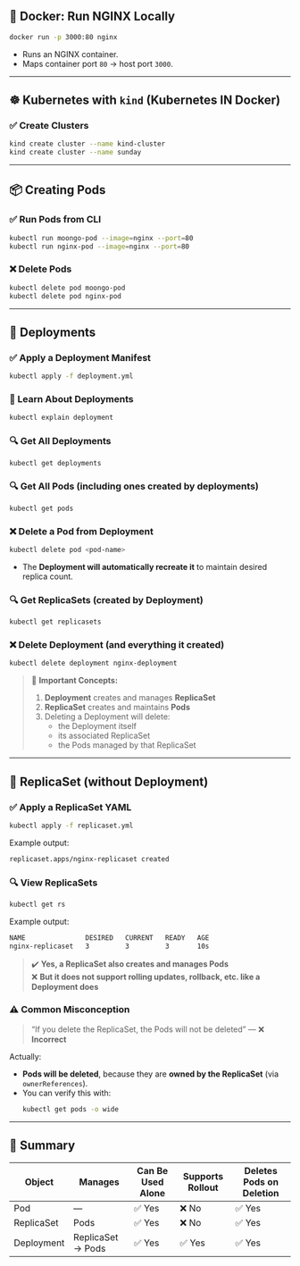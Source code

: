 ## 🚀 Docker: Run NGINX Locally
```bash
docker run -p 3000:80 nginx
```
- Runs an NGINX container.
- Maps container port `80` → host port `3000`.

---

## ☸️ Kubernetes with `kind` (Kubernetes IN Docker)

### ✅ Create Clusters
```bash
kind create cluster --name kind-cluster
kind create cluster --name sunday
```

---

## 📦 Creating Pods

### ✅ Run Pods from CLI
```bash
kubectl run moongo-pod --image=nginx --port=80
kubectl run nginx-pod --image=nginx --port=80
```

### ❌ Delete Pods
```bash
kubectl delete pod moongo-pod
kubectl delete pod nginx-pod
```

---

## 📄 Deployments

### ✅ Apply a Deployment Manifest
```bash
kubectl apply -f deployment.yml
```

### 🧠 Learn About Deployments
```bash
kubectl explain deployment
```

### 🔍 Get All Deployments
```bash
kubectl get deployments
```

### 🔍 Get All Pods (including ones created by deployments)
```bash
kubectl get pods
```

### ❌ Delete a Pod from Deployment
```bash
kubectl delete pod <pod-name>
```
- The **Deployment will automatically recreate it** to maintain desired replica count.

### 🔍 Get ReplicaSets (created by Deployment)
```bash
kubectl get replicasets
```

### ❌ Delete Deployment (and everything it created)
```bash
kubectl delete deployment nginx-deployment
```

> 📝 **Important Concepts:**
>
> 1. **Deployment** creates and manages **ReplicaSet**
> 2. **ReplicaSet** creates and maintains **Pods**
> 3. Deleting a Deployment will delete:
>    - the Deployment itself
>    - its associated ReplicaSet
>    - the Pods managed by that ReplicaSet

---

## 🔁 ReplicaSet (without Deployment)

### ✅ Apply a ReplicaSet YAML
```bash
kubectl apply -f replicaset.yml
```

Example output:
```bash
replicaset.apps/nginx-replicaset created
```

### 🔍 View ReplicaSets
```bash
kubectl get rs
```

Example output:
```bash
NAME               DESIRED   CURRENT   READY   AGE
nginx-replicaset   3         3         3       10s
```

> ✔️ **Yes, a ReplicaSet also creates and manages Pods**  
> ❌ **But it does not support rolling updates, rollback, etc. like a Deployment does**

### ⚠️ Common Misconception

> “If you delete the ReplicaSet, the Pods will not be deleted” — ❌ **Incorrect**

Actually:
- **Pods will be deleted**, because they are **owned by the ReplicaSet** (via `ownerReferences`).
- You can verify this with:
  ```bash
  kubectl get pods -o wide
  ```

---

## 🎯 Summary

| Object        | Manages         | Can Be Used Alone | Supports Rollout | Deletes Pods on Deletion |
|---------------|------------------|-------------------|------------------|---------------------------|
| Pod           | —                | ✅ Yes            | ❌ No            | ✅ Yes                    |
| ReplicaSet    | Pods             | ✅ Yes            | ❌ No            | ✅ Yes                    |
| Deployment    | ReplicaSet → Pods| ✅ Yes            | ✅ Yes           | ✅ Yes                    |

